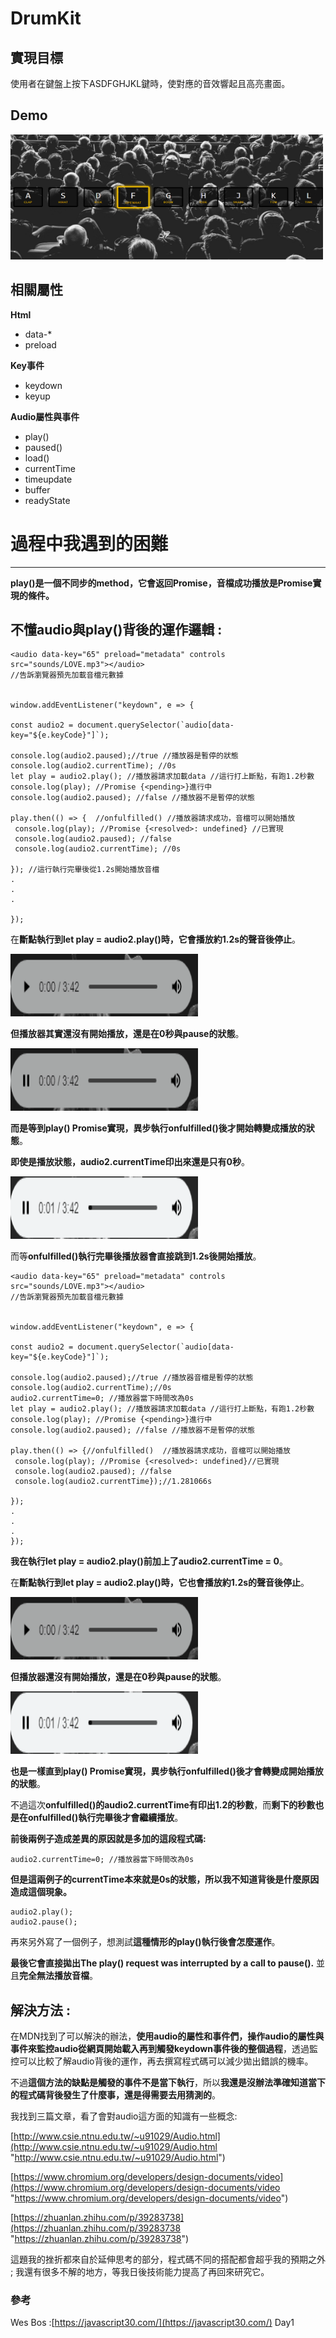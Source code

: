 #  DrumKit  #

##  **實現目標**  ##

使用者在鍵盤上按下ASDFGHJKL鍵時，使對應的音效響起且高亮畫面。
##  **Demo**  ##
<img src="img/drum-kit-demo.png" width="500" height="200"/>

##  **相關屬性**     ##

**Html**

- data-*
- preload


**Key事件**

- keydown
- keyup


**Audio屬性與事件**

- play()
- paused()
- load()
- currentTime
- timeupdate
- buffer
- readyState


# 過程中我遇到的困難 #
----------

**play()是一個不同步的method，它會返回Promise，音檔成功播放是Promise實現的條件。**

## 不懂audio與play()背後的運作邏輯 : ##


    <audio data-key="65" preload="metadata" controls src="sounds/LOVE.mp3"></audio>
    //告訴瀏覽器預先加載音檔元數據
    

    window.addEventListener("keydown", e => {

    const audio2 = document.querySelector(`audio[data-key="${e.keyCode}"]`);
    
    console.log(audio2.paused);//true //播放器是暫停的狀態
    console.log(audio2.currentTime); //0s 
    let play = audio2.play(); //播放器請求加載data //這行打上斷點，有跑1.2秒數
    console.log(play); //Promise {<pending>}進行中
    console.log(audio2.paused); //false //播放器不是暫停的狀態
    
    play.then(() => {  //onfulfilled() //播放器請求成功，音檔可以開始播放
     console.log(play); //Promise {<resolved>: undefined} //已實現
     console.log(audio2.paused); //false
     console.log(audio2.currentTime); //0s  
    
    }); //這行執行完畢後從1.2s開始播放音檔
    .
    .
    .

    });




在**斷點執行到let play = audio2.play()時，它會播放約1.2s的聲音後停止**。
<p>
<img src="img/constrols01.png" width="300" height="100"/>

**但播放器其實還沒有開始播放，還是在0秒與pause的狀態**。


<p>
<img src="img/constrols02.png" width="300" height="100"/>

**而是等到play() Promise實現，異步執行onfulfilled()後才開始轉變成播放的狀態**。

**即使是播放狀態，audio2.currentTime印出來還是只有0秒**。
<p>
<img src="img/constrols03.png" width="300" height="100"/>

而等**onfulfilled()執行完畢後播放器會直接跳到1.2s後開始播放**。

    <audio data-key="65" preload="metadata" controls src="sounds/LOVE.mp3"></audio>
    //告訴瀏覽器預先加載音檔元數據
    

    window.addEventListener("keydown", e => {

    const audio2 = document.querySelector(`audio[data-key="${e.keyCode}"]`);
    
    console.log(audio2.paused);//true //播放器音檔是暫停的狀態
    console.log(audio2.currentTime);//0s 
    audio2.currentTime=0; //播放器當下時間改為0s
    let play = audio2.play(); //播放器請求加載data //這行打上斷點，有跑1.2秒數
    console.log(play); //Promise {<pending>}進行中
    console.log(audio2.paused); //false //播放器不是暫停的狀態
    
    play.then(() => {//onfulfilled()  //播放器請求成功，音檔可以開始播放
     console.log(play); //Promise {<resolved>: undefined}//已實現
     console.log(audio2.paused); //false    
     console.log(audio2.currentTime});//1.281066s    
    
    });
    .
    .
    .
    });

**我在執行let play = audio2.play()前加上了audio2.currentTime = 0**。

在**斷點執行到let play = audio2.play()時，它也會播放約1.2s的聲音後停止**。
<p>
<img src="img/constrols01.png" width="300" height="100"/>

**但播放器還沒有開始播放，還是在0秒與pause的狀態**。
<p>
<img src="img/constrols03.png" width="300" height="100"/>

**也是一樣直到play() Promise實現，異步執行onfulfilled()後才會轉變成開始播放的狀態**。



不過這次**onfulfilled()的audio2.currentTime有印出1.2的秒數**，而**剩下的秒數也是在onfulfilled()執行完畢後才會繼續播放**。

**前後兩例子造成差異的原因就是多加的這段程式碼:**

    audio2.currentTime=0; //播放器當下時間改為0s

**但是這兩例子的currentTime本來就是0s的狀態，所以我不知道背後是什麼原因造成這個現象。**


    audio2.play(); 
    audio2.pause();
    
再來另外寫了一個例子，想測試**這種情形的play()執行後會怎麼運作**。

**最後它會直接拋出The play() request was interrupted by a call to pause().**
並且**完全無法播放音檔**。

## 解決方法 : ##

在MDN找到了可以解決的辦法，**使用audio的屬性和事件們，操作audio的屬性與事件來監控audio從網頁開始載入再到觸發keydown事件後的整個過程**，透過監控可以比較了解audio背後的運作，再去撰寫程式碼可以減少拋出錯誤的機率。

不過**這個方法的缺點是觸發的事件不是當下執行**，所以**我還是沒辦法準確知道當下的程式碼背後發生了什麼事，還是得需要去用猜測的**。

我找到三篇文章，看了會對audio這方面的知識有一些概念:

[http://www.csie.ntnu.edu.tw/~u91029/Audio.html](http://www.csie.ntnu.edu.tw/~u91029/Audio.html "http://www.csie.ntnu.edu.tw/~u91029/Audio.html")

[https://www.chromium.org/developers/design-documents/video](https://www.chromium.org/developers/design-documents/video "https://www.chromium.org/developers/design-documents/video")

[https://zhuanlan.zhihu.com/p/39283738](https://zhuanlan.zhihu.com/p/39283738 "https://zhuanlan.zhihu.com/p/39283738")

這題我的挫折都來自於延伸思考的部分，程式碼不同的搭配都會超乎我的預期之外 ; 我還有很多不解的地方，等我日後技術能力提高了再回來研究它。
### 參考 ###
Wes Bos :[https://javascript30.com/](https://javascript30.com/) Day1
